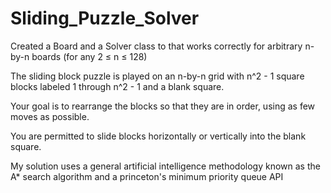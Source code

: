 # Sliding_Puzzle_Solver
Created a Board and a Solver class to that works correctly for arbitrary n-by-n boards (for any 2 ≤ n ≤ 128)

 The sliding block puzzle is played on an n-by-n grid with n^2 - 1 square blocks labeled 1 through n^2 - 1 and a blank square.
 
 Your goal is to rearrange the blocks so that they are in order, using as few moves as possible. 
 
 You are permitted to slide blocks horizontally or vertically into the blank square. 
 
 My solution uses a general artificial intelligence methodology known as the A* search algorithm and a princeton's minimum priority queue API
